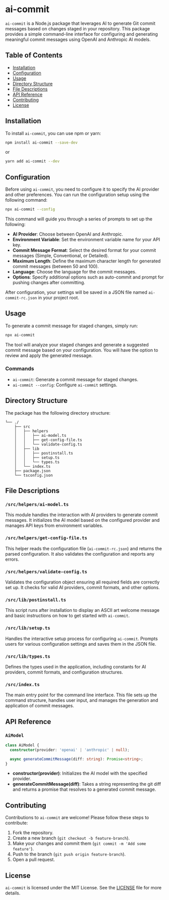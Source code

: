 # ai-commit

`ai-commit` is a Node.js package that leverages AI to generate Git commit messages based on changes staged in your repository. This package provides a simple command-line interface for configuring and generating meaningful commit messages using OpenAI and Anthropic AI models.

## Table of Contents

- [Installation](#installation)
- [Configuration](#configuration)
- [Usage](#usage)
- [Directory Structure](#directory-structure)
- [File Descriptions](#file-descriptions)
- [API Reference](#api-reference)
- [Contributing](#contributing)
- [License](#license)

## Installation

To install `ai-commit`, you can use npm or yarn:

```bash
npm install ai-commit --save-dev
```

or

```bash
yarn add ai-commit --dev
```

## Configuration

Before using `ai-commit`, you need to configure it to specify the AI provider and other preferences. You can run the configuration setup using the following command:

```bash
npx ai-commit --config
```

This command will guide you through a series of prompts to set up the following:

- **AI Provider**: Choose between OpenAI and Anthropic.
- **Environment Variable**: Set the environment variable name for your API key.
- **Commit Message Format**: Select the desired format for your commit messages (Simple, Conventional, or Detailed).
- **Maximum Length**: Define the maximum character length for generated commit messages (between 50 and 100).
- **Language**: Choose the language for the commit messages.
- **Options**: Specify additional options such as auto-commit and prompt for pushing changes after committing.

After configuration, your settings will be saved in a JSON file named `ai-commit-rc.json` in your project root.

## Usage

To generate a commit message for staged changes, simply run:

```bash
npx ai-commit
```

The tool will analyze your staged changes and generate a suggested commit message based on your configuration. You will have the option to review and apply the generated message.

### Commands

- `ai-commit`: Generate a commit message for staged changes.
- `ai-commit --config`: Configure `ai-commit` settings.

## Directory Structure

The package has the following directory structure:

```
└── ./
    ├── src
    │   ├── helpers
    │   │   ├── ai-model.ts
    │   │   ├── get-config-file.ts
    │   │   └── validate-config.ts
    │   ├── lib
    │   │   ├── postinstall.ts
    │   │   ├── setup.ts
    │   │   └── types.ts
    │   └── index.ts
    ├── package.json
    └── tsconfig.json
```

## File Descriptions

### `/src/helpers/ai-model.ts`

This module handles the interaction with AI providers to generate commit messages. It initializes the AI model based on the configured provider and manages API keys from environment variables.

### `/src/helpers/get-config-file.ts`

This helper reads the configuration file (`ai-commit-rc.json`) and returns the parsed configuration. It also validates the configuration and reports any errors.

### `/src/helpers/validate-config.ts`

Validates the configuration object ensuring all required fields are correctly set up. It checks for valid AI providers, commit formats, and other options.

### `/src/lib/postinstall.ts`

This script runs after installation to display an ASCII art welcome message and basic instructions on how to get started with `ai-commit`.

### `/src/lib/setup.ts`

Handles the interactive setup process for configuring `ai-commit`. Prompts users for various configuration settings and saves them in the JSON file.

### `/src/lib/types.ts`

Defines the types used in the application, including constants for AI providers, commit formats, and configuration structures.

### `/src/index.ts`

The main entry point for the command line interface. This file sets up the command structure, handles user input, and manages the generation and application of commit messages.

## API Reference

### `AiModel`

```typescript
class AiModel {
  constructor(provider: 'openai' | 'anthropic' | null);

  async generateCommitMessage(diff: string): Promise<string>;
}
```

- **constructor(provider)**: Initializes the AI model with the specified provider.
- **generateCommitMessage(diff)**: Takes a string representing the git diff and returns a promise that resolves to a generated commit message.

## Contributing

Contributions to `ai-commit` are welcome! Please follow these steps to contribute:

1. Fork the repository.
2. Create a new branch (`git checkout -b feature-branch`).
3. Make your changes and commit them (`git commit -m 'Add some feature'`).
4. Push to the branch (`git push origin feature-branch`).
5. Open a pull request.

## License

`ai-commit` is licensed under the MIT License. See the [LICENSE](LICENSE) file for more details.
